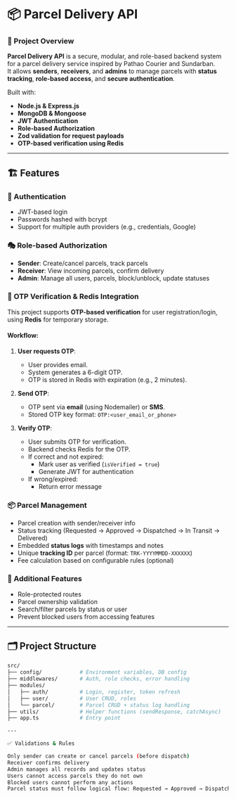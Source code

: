 # 📦 Parcel Delivery API

### 🎯 Project Overview

**Parcel Delivery API** is a secure, modular, and role-based backend system for a parcel delivery service inspired by Pathao Courier and Sundarban.  
It allows **senders**, **receivers**, and **admins** to manage parcels with **status tracking**, **role-based access**, and **secure authentication**.

Built with:

- **Node.js & Express.js**
- **MongoDB & Mongoose**
- **JWT Authentication**
- **Role-based Authorization**
- **Zod validation for request payloads**
- **OTP-based verification using Redis**

---

## 🏗️ Features

### 🔐 Authentication
- JWT-based login
- Passwords hashed with bcrypt
- Support for multiple auth providers (e.g., credentials, Google)

### 🎭 Role-based Authorization
- **Sender**: Create/cancel parcels, track parcels
- **Receiver**: View incoming parcels, confirm delivery
- **Admin**: Manage all users, parcels, block/unblock, update statuses
  
### 🔑 OTP Verification & Redis Integration

This project supports **OTP-based verification** for user registration/login, using **Redis** for temporary storage.

#### Workflow:

1. **User requests OTP**:
   - User provides email.
   - System generates a 6-digit OTP.
   - OTP is stored in Redis with expiration (e.g., 2 minutes).

2. **Send OTP**:
   - OTP sent via **email** (using Nodemailer) or **SMS**.
   - Stored OTP key format: `OTP:<user_email_or_phone>`

3. **Verify OTP**:
   - User submits OTP for verification.
   - Backend checks Redis for the OTP.
   - If correct and not expired:
     - Mark user as verified (`isVerified = true`)
     - Generate JWT for authentication
   - If wrong/expired:
     - Return error message

### 📦 Parcel Management
- Parcel creation with sender/receiver info
- Status tracking (Requested → Approved → Dispatched → In Transit → Delivered)
- Embedded **status logs** with timestamps and notes
- Unique **tracking ID** per parcel (format: `TRK-YYYYMMDD-XXXXXX`)
- Fee calculation based on configurable rules (optional)

### 🧩 Additional Features
- Role-protected routes
- Parcel ownership validation
- Search/filter parcels by status or user
- Prevent blocked users from accessing features

---

## 🗂️ Project Structure

```bash
src/
├── config/            # Environment variables, DB config
├── middlewares/       # Auth, role checks, error handling
├── modules/
│   ├── auth/          # Login, register, token refresh
│   ├── user/          # User CRUD, roles
│   └── parcel/        # Parcel CRUD + status log handling
├── utils/             # Helper functions (sendResponse, catchAsync)
├── app.ts             # Entry point

---

✅ Validations & Rules

Only sender can create or cancel parcels (before dispatch)
Receiver confirms delivery
Admin manages all records and updates status
Users cannot access parcels they do not own
Blocked users cannot perform any actions
Parcel status must follow logical flow: Requested → Approved → Dispatched → In Transit → Delivered
